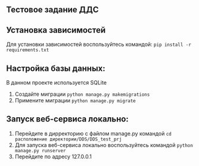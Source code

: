 ## Тестовое задание ДДС

## Установка зависимостей

Для установки зависимостей воспользуйтесь командой:
`pip install -r requirements.txt`

## Настройка базы данных:

В данном проекте используется SQLite
1. Создайте миграции `python manage.py makemigrations`
2. Примените миграции `python manage.py migrate`

## Запуск веб-сервиса локально:

1. Перейдите в дирректорию с файлом manage.py командой `cd расположение директории/DDS/DDS_test_prj`
2. Для запуска веб-сервиса локально воспользуйтесь командой `python manage.py runserver`
3. Перейдите по адресу 127.0.0.1

